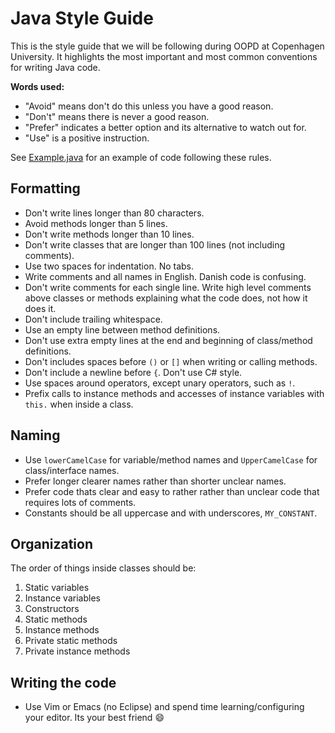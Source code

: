 Java Style Guide
================

This is the style guide that we will be following during OOPD at Copenhagen University. It highlights the most important and most common conventions for writing Java code.

**Words used:**

- "Avoid" means don't do this unless you have a good reason.
- "Don't" means there is never a good reason.
- "Prefer" indicates a better option and its alternative to watch out for.
- "Use" is a positive instruction.

See [Example.java](https://github.com/davidpdrsn/Java-Style-Guide/blob/master/Example.java) for an example of code following these rules.

Formatting
----------

- Don't write lines longer than 80 characters.
- Avoid methods longer than 5 lines.
- Don't write methods longer than 10 lines.
- Don't write classes that are longer than 100 lines (not including comments).
- Use two spaces for indentation. No tabs.
- Write comments and all names in English. Danish code is confusing.
- Don't write comments for each single line. Write high level comments above classes or methods explaining what the code does, not how it does it.
- Don't include trailing whitespace.
- Use an empty line between method definitions.
- Don't use extra empty lines at the end and beginning of class/method definitions.
- Don't includes spaces before `()` or `[]` when writing or calling methods.
- Don't include a newline before `{`. Don't use C# style.
- Use spaces around operators, except unary operators, such as `!`.
- Prefix calls to instance methods and accesses of instance variables with `this.` when inside a class.

Naming
------

- Use `lowerCamelCase` for variable/method names and `UpperCamelCase` for class/interface names.
- Prefer longer clearer names rather than shorter unclear names.
- Prefer code thats clear and easy to rather rather than unclear code that requires lots of comments.
- Constants should be all uppercase and with underscores, `MY_CONSTANT`.

Organization
------------

The order of things inside classes should be:

1. Static variables
2. Instance variables
3. Constructors
4. Static methods
5. Instance methods
6. Private static methods
7. Private instance methods

Writing the code
----------------

- Use Vim or Emacs (no Eclipse) and spend time learning/configuring your editor. Its your best friend :smile:
